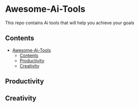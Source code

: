 # Awesome-Ai-Tools

This repo contains Ai tools that will help you achieve your goals

## Contents

- [Awesome-Ai-Tools](#awesome-ai-tools)
  - [Contents](#contents)
  - [Productivity](#productivity)
  - [Creativity](#creativity)

## Productivity

## Creativity
